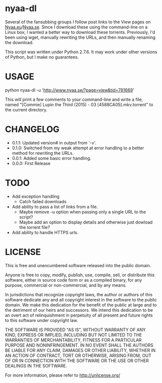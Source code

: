 nyaa-dl
================================
Several of the fansubbing groups I follow post links to the View pages on [Nyaa.eu](https://www.nyaa.eu/)/[Nyaa.se](https://www.nyaa.se/). Since I download these using the command-line on a Linux box; I wanted a better way to download these torrents. Previously, I'd been using wget, manually rewriting the URLs, and then manually renaming the download.

This script was written under Python 2.7.6. It may work under other versions of Python, but I make no guarantees.

USAGE
================================
python nyaa-dl -u 'http://www.nyaa.se/?page=view&tid=781669'

This will print a few comments to your command-line and write a file, named "[Commie] Lupin the Third (2015) - 03 [4588CA05].mkv.torrent" to the current directory.

CHANGELOG
================================
* 0.1.1: Updated version# in output from '-v'.
* 0.1.0: Switched from my weak attempt at error handling to a better method for rewriting the URLs.
* 0.0.1: Added some basic error handling.
* 0.0.0: First Release

TODO
================================
* Add exception handling
  * Catch failed downloads
* Add ability to pass a list of links from a file.
  * Maybe remove -u option when passing only a single URL to the script?
  * Maybe add an option to display details and otherwise just dowload the torrent file?
* Add ability to handle HTTPS urls.

LICENSE
================================
This is free and unencumbered software released into the public domain.

Anyone is free to copy, modify, publish, use, compile, sell, or
distribute this software, either in source code form or as a compiled
binary, for any purpose, commercial or non-commercial, and by any
means.

In jurisdictions that recognize copyright laws, the author or authors
of this software dedicate any and all copyright interest in the
software to the public domain. We make this dedication for the benefit
of the public at large and to the detriment of our heirs and
successors. We intend this dedication to be an overt act of
relinquishment in perpetuity of all present and future rights to this
software under copyright law.

THE SOFTWARE IS PROVIDED "AS IS", WITHOUT WARRANTY OF ANY KIND,
EXPRESS OR IMPLIED, INCLUDING BUT NOT LIMITED TO THE WARRANTIES OF
MERCHANTABILITY, FITNESS FOR A PARTICULAR PURPOSE AND NONINFRINGEMENT.
IN NO EVENT SHALL THE AUTHORS BE LIABLE FOR ANY CLAIM, DAMAGES OR
OTHER LIABILITY, WHETHER IN AN ACTION OF CONTRACT, TORT OR OTHERWISE,
ARISING FROM, OUT OF OR IN CONNECTION WITH THE SOFTWARE OR THE USE OR
OTHER DEALINGS IN THE SOFTWARE.

For more information, please refer to <http://unlicense.org/>
